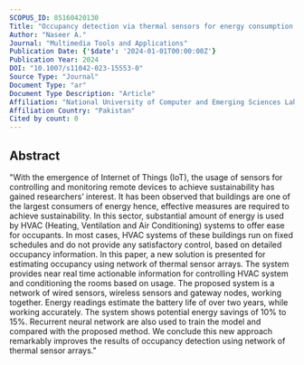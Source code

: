 ```yaml
---
SCOPUS_ID: 85160420130
Title: "Occupancy detection via thermal sensors for energy consumption reduction"
Author: "Naseer A."
Journal: "Multimedia Tools and Applications"
Publication Date: {'$date': '2024-01-01T00:00:00Z'}
Publication Year: 2024
DOI: "10.1007/s11042-023-15553-0"
Source Type: "Journal"
Document Type: "ar"
Document Type Description: "Article"
Affiliation: "National University of Computer and Emerging Sciences Lahore"
Affiliation Country: "Pakistan"
Cited by count: 0
---
```


## Abstract
"With the emergence of Internet of Things (IoT), the usage of sensors for controlling and monitoring remote devices to achieve sustainability has gained researchers’ interest. It has been observed that buildings are one of the largest consumers of energy hence, effective measures are required to achieve sustainability. In this sector, substantial amount of energy is used by HVAC (Heating, Ventilation and Air Conditioning) systems to offer ease for occupants. In most cases, HVAC systems of these buildings run on fixed schedules and do not provide any satisfactory control, based on detailed occupancy information. In this paper, a new solution is presented for estimating occupancy using network of thermal sensor arrays. The system provides near real time actionable information for controlling HVAC system and conditioning the rooms based on usage. The proposed system is a network of wired sensors, wireless sensors and gateway nodes, working together. Energy readings estimate the battery life of over two years, while working accurately. The system shows potential energy savings of 10% to 15%. Recurrent neural network are also used to train the model and compared with the proposed method. We conclude this new approach remarkably improves the results of occupancy detection using network of thermal sensor arrays."
